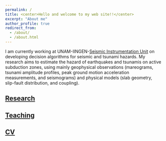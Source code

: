 ```yaml
---
permalink: /
title: <center>Hello and welcome to my web site!!</center>
excerpt: "About me"
author_profile: true
redirect_from: 
  - /about/
  - /about.html
---
```



I am currently working at UNAM-IINGEN-[Seismic Instrumentation Unit](./http://www.uis.unam.mx/) on developing decision algorithms for seismic and tsunami hazards. My research aims to estimate the hazard of earthquakes and tsunamis on active subduction zones, using mainly geophysical observations (mareograms, tsunami amplitude profiles, peak ground motion acceleration measurements, and seismograms) and physical models (slab geometry, slip-fault distribution, and coupling). 


## [Research](research)

## [Teaching](teaching)

## [CV](cv)


<!--
git commit -am "add change to ________" && git push
-->

<!--
git add _pages/about.md && git commit -m "add change to _pages/about" && git push
-->
